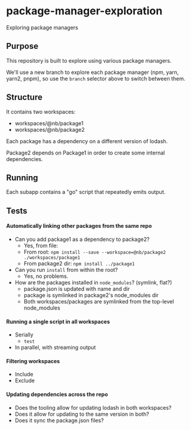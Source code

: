 # package-manager-exploration
Exploring package managers

## Purpose
This repository is built to explore using various package managers.

We'll use a new branch to explore each package manager (npm, yarn, yarn2, pnpm), so use the `branch` selector above to switch between them.

## Structure
It contains two workspaces:
- workspaces/@nb/package1
- workspaces/@nb/package2

Each package has a dependency on a different version of lodash.

Package2 depends on Package1 in order to create some internal dependencies.

## Running
Each subapp contains a "go" script that repeatedly emits output.

## Tests

#### Automatically linking other packages from the same repo
- Can you add package1 as a dependency to package2?
  - Yes, from file:
  - From root: `npm install --save --workspace=@nb/package2 ./workspaces/package1`
  - From package2 dir: `npm install ../package1`
- Can you run `install` from within the root?
  - Yes, no problems.
- How are the packages installed in `node_modules`? (symlink, flat?)
  - package.json is updated with name and dir
  - package is symlinked in package2's node_modules dir
  - Both workspaces/packages are symlinked from the top-level node_modules

#### Running a single script in all workspaces
- Serially
  - `test`
- In parallel, with streaming output

#### Filtering workspaces
- Include
- Exclude

#### Updating dependencies across the repo
- Does the tooling allow for updating lodash in both workspaces?
- Does it allow for updating to the same version in both?
- Does it sync the package.json files?
